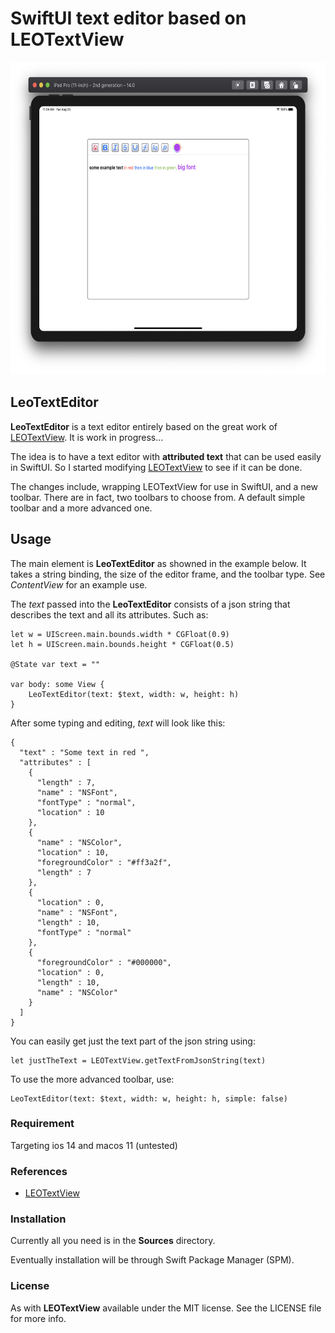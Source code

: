 # SwiftUI text editor based on LEOTextView

<p float="left">
  <img src="images/picture1.png"  width="600"  height="500" />
</p>

## LeoTextEditor

**LeoTextEditor** is a text editor entirely based on the great work of [LEOTextView](https://github.com/tuesleep/LEOTextView). It is work in progress...

The idea is to have a text editor with **attributed text** that can be used easily in SwiftUI. So I started modifying [LEOTextView](https://github.com/tuesleep/LEOTextView) to see if it can be done. 

The changes include, wrapping LEOTextView for use in SwiftUI, and a new toolbar. 
There are in fact, two toolbars to choose from. A default simple toolbar and a more advanced one. 


## Usage

The main element is **LeoTextEditor** as showned in the example below. 
It takes a string binding, the size of the editor frame, and the toolbar type. See *ContentView* for an example use.

The *text* passed into the **LeoTextEditor** consists of a json string that describes the text and all its attributes. Such as:

    let w = UIScreen.main.bounds.width * CGFloat(0.9)
    let h = UIScreen.main.bounds.height * CGFloat(0.5)
    
    @State var text = ""
    
    var body: some View {
        LeoTextEditor(text: $text, width: w, height: h)
    }

After some typing and editing, *text* will look like this:

    {
      "text" : "Some text in red ",
      "attributes" : [
        {
          "length" : 7,
          "name" : "NSFont",
          "fontType" : "normal",
          "location" : 10
        },
        {
          "name" : "NSColor",
          "location" : 10,
          "foregroundColor" : "#ff3a2f",
          "length" : 7
        },
        {
          "location" : 0,
          "name" : "NSFont",
          "length" : 10,
          "fontType" : "normal"
        },
        {
          "foregroundColor" : "#000000",
          "location" : 0,
          "length" : 10,
          "name" : "NSColor"
        }
      ]
    }
    
You can easily get just the text part of the json string using:

    let justTheText = LEOTextView.getTextFromJsonString(text)
    
To use the more advanced toolbar, use:

    LeoTextEditor(text: $text, width: w, height: h, simple: false)
    
    
    
### Requirement

Targeting ios 14 and macos 11 (untested)

### References

-  [LEOTextView](https://github.com/tuesleep/LEOTextView)

### Installation

Currently all you need is in the **Sources** directory.

Eventually installation will be through Swift Package Manager (SPM).


### License

As with **LEOTextView** available under the MIT license. See the LICENSE file for more info.

